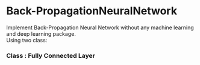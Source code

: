 # Back-PropagationNeuralNetwork
Implement Back-Propagation Neural Network without any machine learning and deep learning package.<br>
Using two class:<br>
### Class : Fully Connected Layer<br>

  
